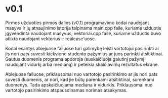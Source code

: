 # v0.1
Pirmos užduoties pirmos dalies (v0.1) programavimo kodai naudojant masyva ir jų atnaujinimo istorija talpinama main.cpp faile, kuriame užduotis įgyvendinta naudojant masyvus, vektoriai.cpp faile, kuriame užduotis buvo atlikta naudojant vektorius ir realease'uose.

Kodai esantys abiejuose failuose turi galimybę leisti vartotojui pasirinkti ar jis nori pats suvesti kiekvieno studento pažymius ar juos parinkti atsitiktinai. Gautus duomenis programa apdoroja (suskaičiuoja galutinį pažymį naudojant vidurkį arba medianą) ir peteikia skaičiavimų rezultatus ekrane.

Abiejuose failuose, priklausomai nuo vartotojo pasirinkimo ar jis nori pats suvesti duomenis, ar nori, kad jie būtų parenkami atsitiktinai, surenkami duomenys. Tada apskaičiuojama mediana ir vidurkis. Priklausomai nuo vartotojo pasirinkimo atspausdinamas norimas atsakymas.
